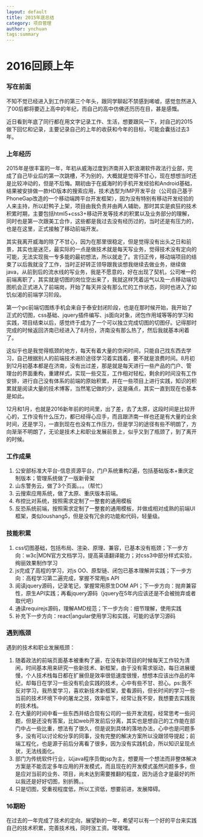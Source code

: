 ```yaml
---
layout: default
title: 2015年底总结
category: 项目管理
author: ynchuan
tags:summary
---
```


# 2016回顾上年

### 写在前面
不知不觉已经进入到工作的第三个年头，跟同学聊起不禁感到唏嘘，感觉忽然进入了00后都将要迈上高中的年纪，而自己的高中仿佛还历历在目，甚是感慨。

近日看到年底了同行都在用文字记录工作、生活，想要跟风一下，对自己的2015做下回忆和记录，主要记录自己的上年的收获和今年的目标，可能会囊括过去3年。
### 上年经历
2015年是很丰富的一年，年初从威海过度到济南并入职浪潮软件政法行业部，完成了自己毕业后的第一次跳槽，不为别的，大概就是觉得不甘心，现在想想当时还是比较冲动的，但是不后悔。期初由于在威海时的手机开发经验和Android基础，结果被安排做一款HD版本的搜索应用，技术选型为IMP开发平台（公司自己基于PhoneGap改造的一个移动端跨平台开发框架），因为没有特别有移动开发经验的人来主持，所以赶鸭子上架，项目由我负责并由两人辅助，那时其实是疯狂的技术积累时期，主要包括html5+css3+移动开发等技术的积累以及业务部分的理解，同时也是第一次跟美工合作，这些都是我过去没有经历过的，当时还是有压力的，也是在这里，正式接触了移动前端开发。

其实我离开威海的除了不甘心，因为在那里很稳定，但是觉得没有出头之日和前景，其实也是迷茫，最实际的一点是做技术就是每天写业务，觉得技术没有定向的可能，无法实现我一专多能的最初想法，所以就走了。言归正传，移动端项目的结束了以后我就没了工作，当时正好转正领导跟我谈想我继续去做业务，继续做java，从前到后的流水线的写业务，我是不愿意的，好在出现了契机，公司唯一的前端离职了，其实就是切图的岗位空出来了，我就这样凭着运气以及一点移动端切图机会正式进入了前端岗，开始了每天并没有那么忙的工作状态，同时也进入了如饥似渴的前端学习阶段。

第一个pc前端切图练手机会来自于泰安封闭阶段，也是在那时候开始，我开始了正式的切图，css基础、jquery插件编写、js面向对象，闭包作用域等等的学习和实践，项目结束以后，感觉终于成为了一个可以独立完成切图的切图仔。记得那时完成的时候返回济南已经进入了8月份，济南没有那么热了，然后我就基本闲着了。

这似乎也是我觉得瓶颈的地方，每天有着大量的空闲时间，只能自己找东西去学习，自己根据别人的前端技术进阶途径学习着实践着，要不就是浪费时间。8月初到12月初基本都是在济南，没有出过差，那是就是每天进行一些产品的门户、管理台的界面重构，重建样式，实现一些交互，工作相对轻松，剩余的时间没有工作安排，进行自己没有体系的前端的原始积累，并在一些项目上进行实践，知识的积累就是阅读大量的技术博客，当然笔记做的少，这是痛点，其实一直到现在也基本是如此。

12月和1月，也就是2016新年前的时间里，出了差，去了太原，这段时间是比较开心的，工作没有什么压力，都已经得心应手，而且跟济南一样也还是有大量的业余时间，还是学习，一直到现在也没有工作压力，但是学习的途径有些不明朗了，方向渐渐不明朗了，无论是技术上和职业发展前景上，似乎又到了瓶颈了，到了离开的时候。
### 工作成果
1. 公安部标准大平台-信息资源平台，门户系统重构2遍，包括基础版本+重庆定制版本；管理系统做了一版新骨架
2. 山东警务云，做了3个页面。。。（帮忙）
3. 云搜索应用系统，做了太原、重庆版本前端。
4. 布控比对系统，按照需求定制了一整套的通用模板
5. 反恐系统前端，按照需求定制了一整套的通用模板，并做成相对成熟的前端UI框架，类似loushang5，但是没有冗余的功能和代码，轻量级。

### 技能积累
1. css切图基础，包括布局、渲染、原理、兼容，已基本没有瓶颈；下一步方向：w3c\|MDN官方文档学习，提高英语翻译能力；对css3中部分样式实验，绚丽效果制作学习
2. js完成了高程的学习，对js OO、原型链、闭包已基本理解并实践；下一步方向：高程学习第二遍完成，掌握不常用js API
3. 阅读jquery源码，记录笔记，掌握常用原生DOM API；下一步方向：抛弃兼容性，原生API实践；再看jquery源码（jquery在5年内应该还是不会被抛弃或者取代吧）
4. 通读requirejs源码，理解AMD规范；下一步方向：细节理解，使用实践
5. 补充下一步方向：react|angular使用学习和实践，可能的话学习源码
### 遇到瓶颈
遇到的技术和职业发展瓶颈：

1. 随着政法的前端页面基本被重构了遍，在没有新项目的时候每天工作较为清闲，时间基本用来研究一些新技术、新框架，由于没有需求驱动，每日进展缓慢，个人技术栈每日都在扩展但是效率很低速度很慢，想想本应该出作品的年纪，却每日在学习一些没有机会实践的技术，心中有些不甘、担心。ps:我不反对学习，我热爱学习，喜欢新技术新框架，爱看源码，但长时间的学习一些当前的技术环境下中的屠龙之技，效率低下，经常让我不安，我想要去实践我的技术栈。
2. 在大量的时间中看一些东西并结合现有公司的一些开发流程，经常思考一些问题，但是还没有答案，比如web开发前后分离，其实也是想自己的工作能在部门中占一些比重，想法有了很久，但是说到具体的落地办法，心中也是问题多多，没有可以讨论和分享的同事，没有完整的解决方案所以没跟领导提起；前端工程化，也是源于前后分离看了很多，因为没有实践机会，所以知识呈现点状，无法线面化。
3. 部门为传统软件行业，以java程序员做jsp为主，想要用一个想法而非整体解决方案是不能否定多年应用的开发模式，而且现在的开发模式虽然问题多多，但是应对当前的业务、项目，尚未达到需要推翻的程度，因为适合才是最好的所以我还是好好切图，别折腾。。
4. 只是切图，受重视程度低，所以工资低，想要前进，发展障碍。
### 16期盼
在过去的一年完成了技术的定向，展望新的一年，希望可以有一个好的平台来实践自己的技术积累，完善技术栈，同时涨工资。嘿嘿嘿。